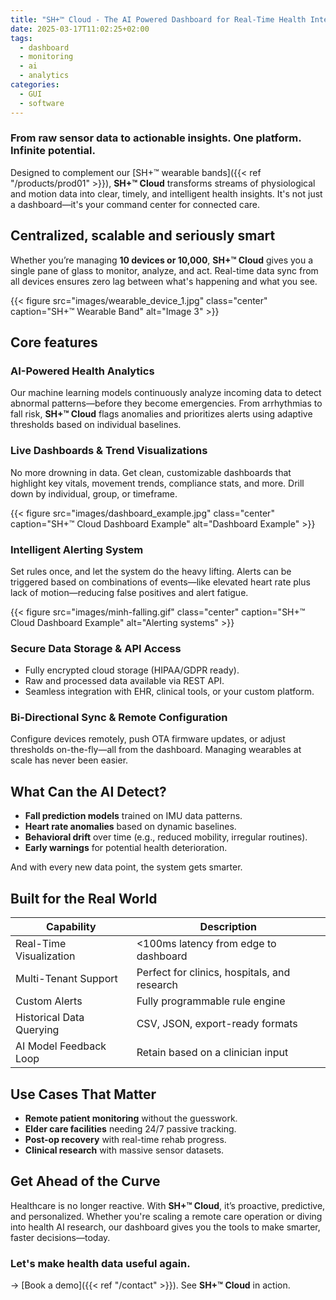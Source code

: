 ```yaml
---
title: "SH+™ Cloud - The AI Powered Dashboard for Real-Time Health Intelligence"
date: 2025-03-17T11:02:25+02:00
tags:
  - dashboard
  - monitoring
  - ai
  - analytics
categories:
  - GUI
  - software
---
```


### From raw sensor data to actionable insights. One platform. Infinite potential.

Designed to complement our [SH+™ wearable bands]({{< ref "/products/prod01" >}}), **SH+™ Cloud** transforms streams of physiological and motion data into clear, timely, and intelligent health insights. It's not just a dashboard—it's your command center for connected care.

## Centralized, scalable and seriously smart

Whether you’re managing **10 devices or 10,000**, **SH+™ Cloud** gives you a single pane of glass to monitor, analyze, and act. Real-time data sync from all devices ensures zero lag between what's happening and what you see.

{{< figure src="images/wearable_device_1.jpg" class="center" caption="SH+™ Wearable Band"   alt="Image 3" >}}

## Core features

### AI-Powered Health Analytics

Our machine learning models continuously analyze incoming data to detect abnormal patterns—before they become emergencies. From arrhythmias to fall risk, **SH+™ Cloud** flags anomalies and prioritizes alerts using adaptive thresholds based on individual baselines.

### Live Dashboards & Trend Visualizations

No more drowning in data. Get clean, customizable dashboards that highlight key vitals, movement trends, compliance stats, and more. Drill down by individual, group, or timeframe.

{{< figure src="images/dashboard_example.jpg" class="center" caption="SH+™ Cloud Dashboard Example"  alt="Dashboard Example" >}}

### Intelligent Alerting System

Set rules once, and let the system do the heavy lifting. Alerts can be triggered based on combinations of events—like elevated heart rate plus lack of motion—reducing false positives and alert fatigue.

{{< figure src="images/minh-falling.gif" class="center" caption="SH+™ Cloud Dashboard Example"  alt="Alerting systems" >}}

### Secure Data Storage & API Access

- Fully encrypted cloud storage (HIPAA/GDPR ready).
- Raw and processed data available via REST API.
- Seamless integration with EHR, clinical tools, or your custom platform.

### Bi-Directional Sync & Remote Configuration

Configure devices remotely, push OTA firmware updates, or adjust thresholds on-the-fly—all from the dashboard. Managing wearables at scale has never been easier.

## What Can the AI Detect?

- **Fall prediction models** trained on IMU data patterns.
- **Heart rate anomalies** based on dynamic baselines.
- **Behavioral drift** over time (e.g., reduced mobility, irregular routines).
- **Early warnings** for potential health deterioration.

And with every new data point, the system gets smarter.

## Built for the Real World

| Capability               | Description                                  |
| ------------------------ | -------------------------------------------- |
| Real-Time Visualization  | <100ms latency from edge to dashboard        |
| Multi-Tenant Support     | Perfect for clinics, hospitals, and research |
| Custom Alerts            | Fully programmable rule engine               |
| Historical Data Querying | CSV, JSON, export-ready formats              |
| AI Model Feedback Loop   | Retain based on a clinician input            |

## Use Cases That Matter

- **Remote patient monitoring** without the guesswork.
- **Elder care facilities** needing 24/7 passive tracking.
- **Post-op recovery** with real-time rehab progress.
- **Clinical research** with massive sensor datasets.

## Get Ahead of the Curve

Healthcare is no longer reactive. With **SH+™ Cloud**, it’s proactive, predictive, and personalized. Whether you're scaling a remote care operation or diving into health AI research, our dashboard gives you the tools to make smarter, faster decisions—today.

### Let's make health data useful again.

&rarr; [Book a demo]({{< ref "/contact" >}}). See **SH+™ Cloud** in action.
